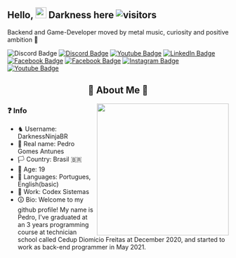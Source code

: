 ## Hello, <img src ="https://i.imgur.com/DAt1BFF.gif" width=25px /> Darkness here ![visitors](https://visitor-badge.glitch.me/badge?page_id=page.id)
Backend and Game-Developer moved by metal music, curiosity and positive ambition 🚀



<p>
    <img src="https://img.shields.io/badge/-DarknessNinjaBR@6883-535fee?style=flat&logo=discord&logoColor=white" alt="Discord Badge"> 
    <a href="https://gitlab.com/DarknessNinjaBR" target="_blank" rel="noreferrer"><img src="https://img.shields.io/badge/-@DarknessNinjaBR-white?style=flat&logo=gitlab&logoColor=white&link=https://gitlab.com/DarknessNinjaBR" alt="Discord Badge"></a> 
    <a href="https://gamejolt.com/@DarknessNinjaBR" target="_blank" rel="noreferrer"><img src="https://img.shields.io/badge/-@DarknessNinjaBR-111?style=flat&logo=gamejolt&logoColor=white&link=https://gamejolt.com/@DarknessNinjaBR" alt="Youtube Badge"></a> 
    <a href="https://www.linkedin.com/in/pedrodnbr/" target="_blank" rel="noreferrer"><img src="https://img.shields.io/badge/-@pedrodnbr-0077B5?style=flat-square&amp;labelColor=0077B5&amp;logo=LinkedIn&amp;link=https://www.linkedin.com/in/pedrodnbr/" alt="LinkedIn Badge"></a> 
    <a href="https://www.facebook.com/PedroDNBR/" target="_blank" rel="noreferrer"><img src="https://img.shields.io/badge/-Pedro%20Gomes%20Antunes-0268e2?style=flat&logo=facebook&logoColor=white&link=https://www.facebook.com/PedroDNBR/" alt="Facebook Badge"></a> 
    <a href="https://twitter.com/DarknessNinjaBR" target="_blank" rel="noreferrer"><img src="https://img.shields.io/badge/-@DarknessNinjaBR-0268e2?style=flat&logo=twitter&logoColor=white&link=https://twitter.com/DarknessNinjaBR" alt="Facebook Badge"></a> 
    <a href="https://www.instagram.com/darknessninjabr/" target="_blank" rel="noreferrer"><img src="https://img.shields.io/badge/-@darknessninjabr-purple?style=flat&logo=instagram&logoColor=white&link=https://www.instagram.com/darknessninjabr/" alt="Instagram Badge"></a>
    <a href="https://www.youtube.com/channel/UCdyF5gbQGowiXuXiF5qiHSw" target="_blank" rel="noreferrer"><img src="https://img.shields.io/badge/-✞%20DarknessNinjaBR%20✞-darkred?style=flat&logo=youtube&logoColor=white&link=https://www.youtube.com/channel/UCdyF5gbQGowiXuXiF5qiHSw" alt="Youtube Badge"></a> 
</p>

<h2 align="center">🚩 About Me 🚩</h2>


<img align="right" src="https://i.imgur.com/b6dXM9V.gif" width="300" />

### ❓ Info

- ♞ Username: DarknessNinjaBR
- 🤵‍ Real name: Pedro Gomes Antunes
- 🏳️ Country: Brasil 🇧🇷
- 🎂 Age: 19
- 👅 Languages: Portugues, English(basic)
- 💼 Work: Codex Sistemas
- 🛈 Bio: Welcome to my github profile! My name
is Pedro, I've graduated at an 3 years programming
course at technician school called Cedup Diomicio
Freitas at December 2020, and started to work as back-end
programmer in May 2021.



<!--
**DarknessNinjaBR/DarknessNinjaBR** is a ✨ _special_ ✨ repository because its `README.md` (this file) appears on your GitHub profile.

Here are some ideas to get you started:

- 🔭 I’m currently working on ...
- 🌱 I’m currently learning ...
- 👯 I’m looking to collaborate on ...
- 🤔 I’m looking for help with ...
- 💬 Ask me about ...
- 📫 How to reach me: ...
- 😄 Pronouns: ...
- ⚡ Fun fact: ...
-->